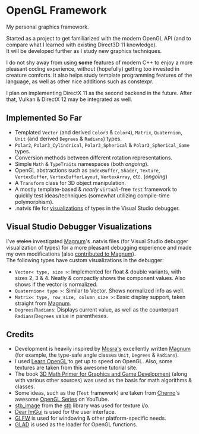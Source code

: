 # OpenGL Framework
My personal graphics framework.

Started as a project to get familiarized with the modern OpenGL API (and to compare what I learned with existing Direct3D 11 knowledge).  
It will be developed further as I study new graphics techniques.

I do not shy away from using **some** features of modern C++ to enjoy a more pleasant coding experience, without (hopefully) getting too invested in creature comforts.
It also helps study template programming features of the language, as well as other nice additions such as constexpr.

I plan on implementing DirectX 11 as the second backend in the future.
After that, Vulkan & DirectX 12 may be integrated as well.

## Implemented So Far
- Templated `Vector` (and derived `Color3` & `Color4`), `Matrix`, `Quaternion`, `Unit` (and derived `Degrees` & `Radians`) types.
- `Polar2`, `Polar3_Cylindrical`, `Polar3_Spherical` & `Polar3_Spherical_Game` types.
- Conversion methods between different rotation representations.
- Simple `Math` & `TypeTraits` namespaces (both *ongoing*).
- OpenGL abstractions such as `IndexBuffer`, `Shader`, `Texture`, `VertexBuffer`, `VertexBufferLayout`, `VertexArray`, etc. (*ongoing*)
- A `Transform` class for 3D object manipulation.
- A mostly template-based & *nearly* `virtual`-free `Test` framework to quickly test ideas/techniques (somewhat utilizing compile-time polymorphism).
- .natvis file for [visualizations](https://learn.microsoft.com/en-us/visualstudio/debugger/create-custom-views-of-native-objects?view=vs-2022) of types in the Visual Studio debugger.

## Visual Studio Debugger Visualizations
I've ~~stolen~~ investigated [Magnum](https://github.com/mosra/magnum)'s .natvis files (for Visual Studio debugger visualization of types) for a more pleasant debugging experience and made my own modifications (also [contributed to Magnum](https://github.com/mosra/magnum/pull/623)).  
The following types have custom visualizations in the debugger:
- `Vector< type, size >`: Implemented for float & double variants, with sizes 2, 3 & 4. Neatly & compactly shows the component values. Also shows if the vector is normalized.
- `Quaternion< type >`: Similar to Vector. Shows normalized info as well.
- `Matrix< type, row_size, column_size >`: Basic display support, taken straight from [Magnum](https://github.com/mosra/magnum).
- `Degrees`/`Radians`: Displays current value, as well as the counterpart `Radians`/`Degrees` value in parentheses.

## Credits
- Development is heavily inspired by [Mosra's](https://github.com/mosra) excellently written [Magnum](https://github.com/mosra/magnum) (for example, the type-safe angle classes `Unit`, `Degrees` & `Radians`).
- I used [Learn OpenGL](https://learnopengl.com) to get up to speed on OpenGL. Also, some textures are taken from this awesome tutorial site.
- The book [3D Math Primer for Graphics and Game Development](https://gamemath.com) (along with various other sources) was used as the basis for math algorithms & classes.
- Some ideas, such as the (`Test` framework) are taken from [Cherno](https://github.com/TheCherno)'s awesome [OpenGL Series](https://www.youtube.com/playlist?list=PLlrATfBNZ98foTJPJ_Ev03o2oq3-GGOS2) on YouTube.
- [stb_image](https://github.com/nothings/stb/blob/master/stb_image.h) from the [stb](https://github.com/nothings/stb) library was used for texture i/o.
- [Dear ImGui](https://github.com/ocornut/imgui) is used for the user interface.
- [GLFW](https://www.glfw.org/) is used for windowing & other platform-specific needs.
- [GLAD](https://github.com/Dav1dde/glad) is used as the loader for OpenGL functions.
